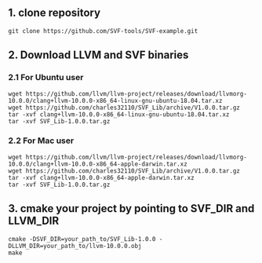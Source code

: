 ## 1. clone repository
```
git clone https://github.com/SVF-tools/SVF-example.git
```

## 2. Download LLVM and SVF binaries

### 2.1 For Ubuntu user
```
wget https://github.com/llvm/llvm-project/releases/download/llvmorg-10.0.0/clang+llvm-10.0.0-x86_64-linux-gnu-ubuntu-18.04.tar.xz
wget https://github.com/charles32110/SVF_Lib/archive/V1.0.0.tar.gz
tar -xvf clang+llvm-10.0.0-x86_64-linux-gnu-ubuntu-18.04.tar.xz
tar -xvf SVF_Lib-1.0.0.tar.gz
```

### 2.2 For Mac user
```
wget https://github.com/llvm/llvm-project/releases/download/llvmorg-10.0.0/clang+llvm-10.0.0-x86_64-apple-darwin.tar.xz
wget https://github.com/charles32110/SVF_Lib/archive/V1.0.0.tar.gz
tar -xvf clang+llvm-10.0.0-x86_64-apple-darwin.tar.xz
tar -xvf SVF_Lib-1.0.0.tar.gz
```

## 3. cmake your project by pointing to SVF_DIR and LLVM_DIR
```
cmake -DSVF_DIR=your_path_to/SVF_Lib-1.0.0 -DLLVM_DIR=your_path_to/llvm-10.0.0.obj
make
```
